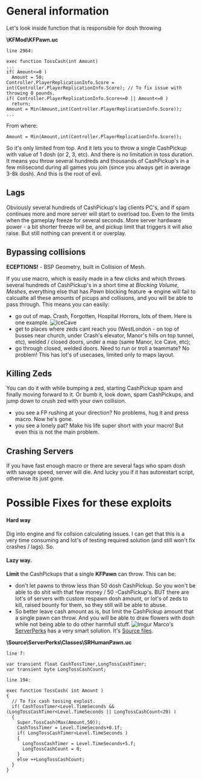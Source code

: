 # General information
Let's look inside function that is responsible for dosh throwing

**\KFMod\KFPawn.uc**

`line 2964:`
```unrealscript
exec function TossCash(int Amount)
...
if( Amount<=0 )
  Amount = 50;
Controller.PlayerReplicationInfo.Score = int(Controller.PlayerReplicationInfo.Score); // To fix issue with throwing 0 pounds.
if( Controller.PlayerReplicationInfo.Score<=0 || Amount<=0 )
  return;
Amount = Min(Amount,int(Controller.PlayerReplicationInfo.Score));
...
```
From where:
```unrealscript
Amount = Min(Amount,int(Controller.PlayerReplicationInfo.Score));
```
So it's only limited from top. And it lets you to throw a single CashPickup with value of 1 dosh (or 2, 3, etc). And there is no limitation in toss duration. It means you throw several hundreds and thousands of CashPickup's in a few milisecond during all games you join (since you always get in average 3-8k dosh). And this is the root of evil.

## Lags
Obviously several hundreds of CashPickup's lag clients PC's, and if spam continues more and more server will start to overload too. Even to the limits when the gameplay freeze for several seconds. More server hardware power - a bit shorter freeze will be, and pickup limit that triggers it will also raise. But still nothing can prevent it or overplay.

## Bypassing collisions
**ECEPTIONS!** - BSP Geometry, built in Collision of Mesh.

If you use macro, which is easily made in a few clicks and which throws several hundreds of CashPickup's in a short time at *Blocking Volume*, *Meshes*, everything else that has *Pawn* blocking feature **->** engine will fail to calcualte all these amounts of picups and collisions, and you will be able to pass through. This means you can easily:
- go out of map. Crash, Forgotten, Hospital Horrors, lots of them. Here is one example.
![IceCave](https://i.imgur.com/t4CUm2C.jpg)
- get to places where zeds cant reach you (WestLondon - on top of busses near church, under Crash's elevator, Manor's hills on top tunnel, etc), welded / closed doors, under a map (same Manor, Ice Cave, etc);
- go through closed, welded doors. Need to run or troll a teammate? No problem!
This has lot's of usecases, limited only to maps layout.

## Killing Zeds
You can do it with while bumping a zed, starting CashPickup spam and finally moving forward to it. Or bumb it, look down, spam CashPickups, and jump down to crush zed with your own collision.
- you see a FP rushing at your direction? No problems, hug it and press macro. Now he's gone.
- you see a lonely pat? Make his life super short with your macro!
But even this is not the main problem.

## Crashing Servers
If you have fast enough macro or there are several fags who spam dosh with savage speed, server will die. And lucky you if it has autorestart script, otherwise its just gone.

# Possible Fixes for these exploits
#### Hard way
Dig into engine and fix collsion calculating issues. I can get that this is a very time consuming and lot's of testing required solution (and still won't fix crashes / lags). So.
#### Lazy way.
**Limit** the CashPickups that a single **KFPawn** can throw. This can be:
- don't let pawns to throw less than 50 dosh CashPickup. So you won't be able to do shit with that few money / 50 -CashPickup's. BUT there are lot's of servers with custom respawn dosh amount, or lot's of zeds to kill, raised bounty for them, so they still will be able to abuse.
- So better leave cash amount as is, but limit the CashPickup amount that a single pawn can throw. And you will be able to draw flowers with dosh while not being able to do other harmfull stuff.
![Imgur](https://i.imgur.com/ITaG6xL.jpg)
Marco's [ServerPerks](https://forums.tripwireinteractive.com/forum/killing-floor/killing-floor-modifications/coding-aa/36898-mut-per-server-stats) has a very smart solution. It's [Source files](http://www.klankaos.com/downloads/ServerPerksSrc.rar).

**\Source\ServerPerks\Classes\SRHumanPawn.uc**

`line 7:`
```unrealscript
var transient float CashTossTimer,LongTossCashTimer;
var transient byte LongTossCashCount;
```
`line 194:`
```unrealscript
exec function TossCash( int Amount )
{
  // To fix cash tossing exploit.
  if( CashTossTimer<Level.TimeSeconds && (LongTossCashTimer<Level.TimeSeconds || LongTossCashCount<20) )
  {
    Super.TossCash(Max(Amount,50));
    CashTossTimer = Level.TimeSeconds+0.1f;
    if( LongTossCashTimer<Level.TimeSeconds )
    {
      LongTossCashTimer = Level.TimeSeconds+5.f;
      LongTossCashCount = 0;
    }
    else ++LongTossCashCount;
  }
}
```
